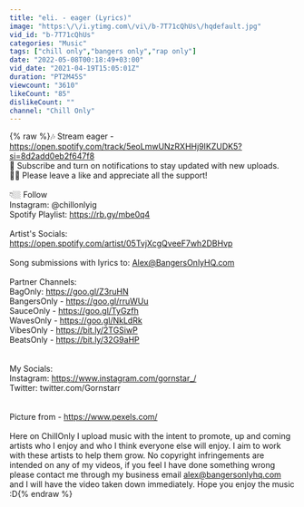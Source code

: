 ```yaml
---
title: "eli. - eager (Lyrics)"
image: "https:\/\/i.ytimg.com\/vi\/b-7T71cQhUs\/hqdefault.jpg"
vid_id: "b-7T71cQhUs"
categories: "Music"
tags: ["chill only","bangers only","rap only"]
date: "2022-05-08T00:18:49+03:00"
vid_date: "2021-04-19T15:05:01Z"
duration: "PT2M45S"
viewcount: "3610"
likeCount: "85"
dislikeCount: ""
channel: "Chill Only"
---
```

{% raw %}🎶 Stream eager - <a rel="nofollow" target="blank" href="https://open.spotify.com/track/5eoLmwUNzRXHHj9IKZUDK5?si=8d2add0eb2f647f8">https://open.spotify.com/track/5eoLmwUNzRXHHj9IKZUDK5?si=8d2add0eb2f647f8</a><br />🔔 Subscribe and turn on notifications to stay updated with new uploads.<br />👍🏽 Please leave a like and appreciate all the support!<br /><br />👇🏼 Follow<br />Instagram:  @chillonlyig<br />Spotify Playlist: <a rel="nofollow" target="blank" href="https://rb.gy/mbe0q4">https://rb.gy/mbe0q4</a><br /><br />Artist's Socials:<br /><a rel="nofollow" target="blank" href="https://open.spotify.com/artist/05TvjXcgQveeF7wh2DBHvp">https://open.spotify.com/artist/05TvjXcgQveeF7wh2DBHvp</a><br /><br />Song submissions with lyrics to: Alex@BangersOnlyHQ.com<br /><br />Partner Channels:<br />BagOnly: <a rel="nofollow" target="blank" href="https://goo.gl/Z3ruHN">https://goo.gl/Z3ruHN</a><br />BangersOnly - <a rel="nofollow" target="blank" href="https://goo.gl/rruWUu">https://goo.gl/rruWUu</a><br />SauceOnly - <a rel="nofollow" target="blank" href="https://goo.gl/TyGzfh">https://goo.gl/TyGzfh</a><br />WavesOnly - <a rel="nofollow" target="blank" href="https://goo.gl/NkLdRk">https://goo.gl/NkLdRk</a><br />VibesOnly - <a rel="nofollow" target="blank" href="https://bit.ly/2TGSiwP">https://bit.ly/2TGSiwP</a><br />BeatsOnly - <a rel="nofollow" target="blank" href="https://bit.ly/32G9aHP">https://bit.ly/32G9aHP</a><br /><br /><br />My Socials:<br />Instagram: <a rel="nofollow" target="blank" href="https://www.instagram.com/gornstar_/">https://www.instagram.com/gornstar_/</a><br />Twitter: twitter.com/Gornstarr<br /><br /><br />Picture from - <a rel="nofollow" target="blank" href="https://www.pexels.com/">https://www.pexels.com/</a><br /><br />Here on ChillOnly I upload music with the intent to promote, up and coming artists who I enjoy and who I think everyone else will enjoy. I aim to work with these artists to help them grow. No copyright infringements are intended on any of my videos, if you feel I have done something wrong please contact me through my business email alex@bangersonlyhq.com and I will have the video taken down immediately. Hope you enjoy the music :D{% endraw %}
